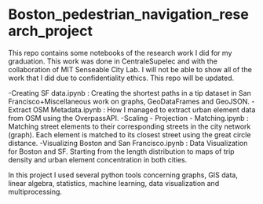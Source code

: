 # Boston_pedestrian_navigation_research_project

This repo contains some notebooks of the research work I did for my graduation. This work was done in CentraleSupelec and with the collaboration of MIT Senseable City Lab.
I will not be able to show all of the work that I did due to confidentiality ethics.
This repo will be updated.

-Creating SF data.ipynb : Creating the shortest paths in a tip dataset in San Francisco+Miscellaneous work on graphs, GeoDataFrames and GeoJSON.
-Extract OSM Metadata.ipynb : How I managed to extract urban element data from OSM using the OverpassAPI.
-Scaling - Projection - Matching.ipynb : Matching street elements to their corresponding streets in the city network (graph). Each element is matched to its closest street using the great circle distance.
-Visualizing Boston and San Francisco.ipynb : Data Visualization for Boston and SF. Starting from the length distribution to maps of trip density and urban element concentration in both cities.

In this project I used several python tools concerning graphs, GIS data, linear algebra, statistics, machine learning, data visualization and multiprocessing.
